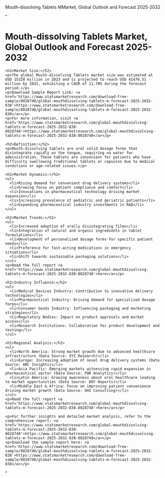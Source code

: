Mouth-dissolving Tablets MMarket, Global Outlook and Forecast 2025-2032

"<html>
  <body>
    <h1>Mouth-dissolving Tablets Market, Global Outlook and Forecast 2025-2032</h1>
    
    <h2>Market Size:</h2>
    <p>The global Mouth-dissolving Tablets market size was estimated at USD 15320 million in 2023 and is projected to reach USD 41470.31 million by 2032, exhibiting a CAGR of 11.70% during the forecast period.</p>
    <p>Download Sample Report Link: <a href='https://www.statsmarketresearch.com/download-free-sample/8028740/global-mouthdissolving-tablets-m-forecast-2025-2032-838'>https://www.statsmarketresearch.com/download-free-sample/8028740/global-mouthdissolving-tablets-m-forecast-2025-2032-838</a></p>
    <p>For more information, visit <a href='https://www.statsmarketresearch.com/global-mouthdissolving-tablets-m-forecast-2025-2032-838-8028740'>https://www.statsmarketresearch.com/global-mouthdissolving-tablets-m-forecast-2025-2032-838-8028740</a></p>
    
    <h2>Definition:</h2>
    <p>Mouth-dissolving tablets are oral solid dosage forms that disintegrate rapidly on the tongue, requiring no water for administration. These tablets are convenient for patients who have difficulty swallowing traditional tablets or capsules due to medical conditions or age-related issues.</p>
    
    <h2>Market Dynamics:</h2>
    <ul>
      <li>Rising demand for convenient drug delivery systems</li>
      <li>Growing focus on patient compliance and comfort</li>
      <li>Innovations in pharmaceutical technology driving market expansion</li>
      <li>Increasing prevalence of pediatric and geriatric patients</li>
      <li>Expanding pharmaceutical industry investments in R&D</li>
    </ul>
    
    <h2>Market Trends:</h2>
    <ul>
      <li>Increased adoption of orally disintegrating films</li>
      <li>Integration of natural and organic ingredients in tablet formulations</li>
      <li>Development of personalized dosage forms for specific patient needs</li>
      <li>Preference for fast-acting medications in emergency situations</li>
      <li>Shift towards sustainable packaging solutions</li>
    </ul>
    <p>Read the full report <a href='https://www.statsmarketresearch.com/global-mouthdissolving-tablets-m-forecast-2025-2032-838-8028740'>here</a></p>
    
    <h2>Industry Influence:</h2>
    <ul>
      <li>Medical Devices Industry: Contribution to innovative delivery technologies</li>
      <li>Pharmaceutical Industry: Driving demand for specialized dosage forms</li>
      <li>Consumer Goods Industry: Influencing packaging and marketing strategies</li>
      <li>Regulatory Bodies: Impact on product approvals and market access</li>
      <li>Research Institutions: Collaboration for product development and testing</li>
    </ul>
    
    <h2>Regional Analysis:</h2>
    <ul>
      <li>North America: Strong market growth due to advanced healthcare infrastructure (Data Source: XYZ Research)</li>
      <li>Europe: Increasing adoption of novel drug delivery systems (Data Source: ABC Insights)</li>
      <li>Asia Pacific: Emerging markets witnessing rapid expansion in pharmaceutical sector (Data Source: PQR Analytics)</li>
      <li>Latin America: Growing awareness about oral healthcare leading to market opportunities (Data Source: DEF Reports)</li>
      <li>Middle East & Africa: Focus on improving patient convenience driving market growth (Data Source: GHI Consulting)</li>
    </ul>
    <p>Read the full report <a href='https://www.statsmarketresearch.com/global-mouthdissolving-tablets-m-forecast-2025-2032-838-8028740'>here</a></p>

    <p>For further insights and detailed market analysis, refer to the comprehensive report: <a href='https://www.statsmarketresearch.com/global-mouthdissolving-tablets-m-forecast-2025-2032-838-8028740'>https://www.statsmarketresearch.com/global-mouthdissolving-tablets-m-forecast-2025-2032-838-8028740</a></p>
    <p>Download the sample report here: <a href='https://www.statsmarketresearch.com/download-free-sample/8028740/global-mouthdissolving-tablets-m-forecast-2025-2032-838'>https://www.statsmarketresearch.com/download-free-sample/8028740/global-mouthdissolving-tablets-m-forecast-2025-2032-838</a></p>
  </body>
</html>"
